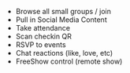 - Browse all small groups / join
- Pull in Social Media Content
- Take attendance
- Scan checkin QR
- RSVP to events
- Chat reactions (like, love, etc)
- FreeShow control (remote show)
